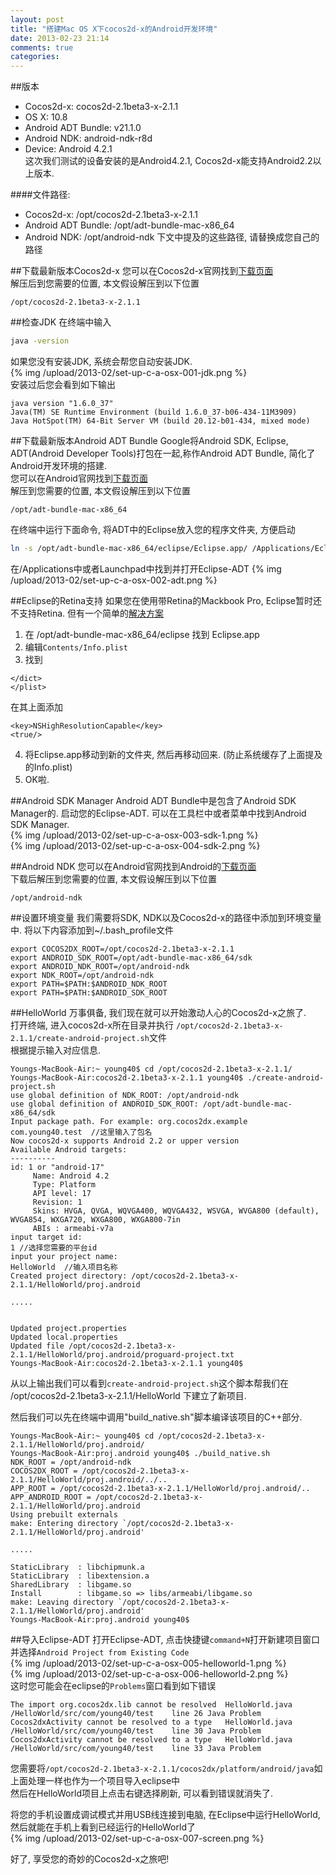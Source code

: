 ```yaml
---
layout: post
title: "搭建Mac OS X下cocos2d-x的Android开发环境"
date: 2013-02-23 21:14
comments: true
categories: 
---
```


##版本
* Cocos2d-x: cocos2d-2.1beta3-x-2.1.1
* OS X: 10.8
* Android ADT Bundle: v21.1.0
* Android NDK: android-ndk-r8d
* Device: Android 4.2.1     
这次我们测试的设备安装的是Android4.2.1, Cocos2d-x能支持Android2.2以上版本.

####文件路径:
<!--more-->

* Cocos2d-x: /opt/cocos2d-2.1beta3-x-2.1.1
* Android ADT Bundle: /opt/adt-bundle-mac-x86\_64
* Android NDK: /opt/android-ndk
下文中提及的这些路径, 请替换成您自己的路径

##下载最新版本Cocos2d-x
您可以在Cocos2d-x官网找到[下载页面](http://www.cocos2d-x.org/projects/cocos2d-x/wiki/Download)    
解压后到您需要的位置, 本文假设解压到以下位置   
```
/opt/cocos2d-2.1beta3-x-2.1.1
```
##检查JDK
在终端中输入
``` sh
java -version
```
如果您没有安装JDK, 系统会帮您自动安装JDK.   
{% img /upload/2013-02/set-up-c-a-osx-001-jdk.png %}   
安装过后您会看到如下输出    
```
java version "1.6.0_37"
Java(TM) SE Runtime Environment (build 1.6.0_37-b06-434-11M3909)
Java HotSpot(TM) 64-Bit Server VM (build 20.12-b01-434, mixed mode)
```

##下载最新版本Android ADT Bundle 
Google将Android SDK, Eclipse, ADT(Android Developer Tools)打包在一起,称作Android ADT Bundle, 简化了Android开发环境的搭建.   
您可以在Android官网找到[下载页面](http://developer.android.com/sdk/index.html)    
解压到您需要的位置, 本文假设解压到以下位置    
```
/opt/adt-bundle-mac-x86_64
```
在终端中运行下面命令, 将ADT中的Eclipse放入您的程序文件夹, 方便启动    
``` sh
ln -s /opt/adt-bundle-mac-x86_64/eclipse/Eclipse.app/ /Applications/Eclipse-ADT.app
```
在/Applications中或者Launchpad中找到并打开Eclipse-ADT
{% img /upload/2013-02/set-up-c-a-osx-002-adt.png %}

##Eclipse的Retina支持
如果您在使用带Retina的Mackbook Pro, Eclipse暂时还不支持Retina. 但有一个简单的[解决方案](https://bugs.eclipse.org/bugs/show_bug.cgi?id=382972)   

1. 在 /opt/adt-bundle-mac-x86_64/eclipse 找到 Eclipse.app
2. 编辑`Contents/Info.plist`
3. 找到
```
</dict>
</plist>
```
在其上面添加
```
<key>NSHighResolutionCapable</key>
<true/>
```
4. 将Eclipse.app移动到新的文件夹, 然后再移动回来. (防止系统缓存了上面提及的Info.plist)
5. OK啦.

##Android SDK Manager
Android ADT Bundle中是包含了Android SDK Manager的. 启动您的Eclipse-ADT. 可以在工具栏中或者菜单中找到Android SDK Manager.   
{% img /upload/2013-02/set-up-c-a-osx-003-sdk-1.png %}    
{% img /upload/2013-02/set-up-c-a-osx-004-sdk-2.png %}    

##Android NDK
您可以在Android官网找到Android的[下载页面](http://developer.android.com/tools/sdk/ndk/index.html)    
下载后解压到您需要的位置, 本文假设解压到以下位置
```
/opt/android-ndk
```
##设置环境变量
我们需要将SDK, NDK以及Cocos2d-x的路径中添加到环境变量中. 将以下内容添加到~/.bash_profile文件    
```
export COCOS2DX_ROOT=/opt/cocos2d-2.1beta3-x-2.1.1
export ANDROID_SDK_ROOT=/opt/adt-bundle-mac-x86_64/sdk
export ANDROID_NDK_ROOT=/opt/android-ndk
export NDK_ROOT=/opt/android-ndk
export PATH=$PATH:$ANDROID_NDK_ROOT
export PATH=$PATH:$ANDROID_SDK_ROOT
```

##HelloWorld
万事俱备, 我们现在就可以开始激动人心的Cocos2d-x之旅了.     
打开终端, 进入cocos2d-x所在目录并执行 `/opt/cocos2d-2.1beta3-x-2.1.1/create-android-project.sh`文件    
根据提示输入对应信息.
```
Youngs-MacBook-Air:~ young40$ cd /opt/cocos2d-2.1beta3-x-2.1.1/
Youngs-MacBook-Air:cocos2d-2.1beta3-x-2.1.1 young40$ ./create-android-project.sh 
use global definition of NDK_ROOT: /opt/android-ndk
use global definition of ANDROID_SDK_ROOT: /opt/adt-bundle-mac-x86_64/sdk
Input package path. For example: org.cocos2dx.example
com.young40.test  //这里输入了包名
Now cocos2d-x supports Android 2.2 or upper version
Available Android targets:
----------
id: 1 or "android-17"
     Name: Android 4.2
     Type: Platform
     API level: 17
     Revision: 1
     Skins: HVGA, QVGA, WQVGA400, WQVGA432, WSVGA, WVGA800 (default), WVGA854, WXGA720, WXGA800, WXGA800-7in
     ABIs : armeabi-v7a
input target id:
1 //选择您需要的平台id
input your project name:
HelloWorld  //输入项目名称
Created project directory: /opt/cocos2d-2.1beta3-x-2.1.1/HelloWorld/proj.android

.....


Updated project.properties
Updated local.properties
Updated file /opt/cocos2d-2.1beta3-x-2.1.1/HelloWorld/proj.android/proguard-project.txt
Youngs-MacBook-Air:cocos2d-2.1beta3-x-2.1.1 young40$ 
```
从以上输出我们可以看到`create-android-project.sh`这个脚本帮我们在 /opt/cocos2d-2.1beta3-x-2.1.1/HelloWorld 下建立了新项目.    

然后我们可以先在终端中调用"build_native.sh"脚本编译该项目的C++部分.   
```
Youngs-MacBook-Air:~ young40$ cd /opt/cocos2d-2.1beta3-x-2.1.1/HelloWorld/proj.android/
Youngs-MacBook-Air:proj.android young40$ ./build_native.sh 
NDK_ROOT = /opt/android-ndk
COCOS2DX_ROOT = /opt/cocos2d-2.1beta3-x-2.1.1/HelloWorld/proj.android/../..
APP_ROOT = /opt/cocos2d-2.1beta3-x-2.1.1/HelloWorld/proj.android/..
APP_ANDROID_ROOT = /opt/cocos2d-2.1beta3-x-2.1.1/HelloWorld/proj.android
Using prebuilt externals
make: Entering directory `/opt/cocos2d-2.1beta3-x-2.1.1/HelloWorld/proj.android'

.....

StaticLibrary  : libchipmunk.a
StaticLibrary  : libextension.a
SharedLibrary  : libgame.so
Install        : libgame.so => libs/armeabi/libgame.so
make: Leaving directory `/opt/cocos2d-2.1beta3-x-2.1.1/HelloWorld/proj.android'
Youngs-MacBook-Air:proj.android young40$ 
```
##导入Eclipse-ADT
打开Eclipse-ADT, 点击快捷键`command+N`打开新建项目窗口并选择`Android Project from Existing Code`     
{% img /upload/2013-02/set-up-c-a-osx-005-helloworld-1.png %}    
{% img /upload/2013-02/set-up-c-a-osx-006-helloworld-2.png %}    
这时您可能会在eclipse的`Problems`窗口看到如下错误   
```
The import org.cocos2dx.lib cannot be resolved	HelloWorld.java	/HelloWorld/src/com/young40/test	line 26	Java Problem
Cocos2dxActivity cannot be resolved to a type	HelloWorld.java	/HelloWorld/src/com/young40/test	line 30	Java Problem
Cocos2dxActivity cannot be resolved to a type	HelloWorld.java	/HelloWorld/src/com/young40/test	line 33	Java Problem
```
您需要将`/opt/cocos2d-2.1beta3-x-2.1.1/cocos2dx/platform/android/java`如上面处理一样也作为一个项目导入eclipse中    
然后在HelloWorld项目上点击右键选择刷新, 可以看到错误就消失了.    

将您的手机设置成调试模式并用USB线连接到电脑, 在Eclipse中运行HelloWorld, 然后就能在手机上看到已经运行的HelloWorld了    
{% img /upload/2013-02/set-up-c-a-osx-007-screen.png %}   

好了, 享受您的奇妙的Cocos2d-x之旅吧!

